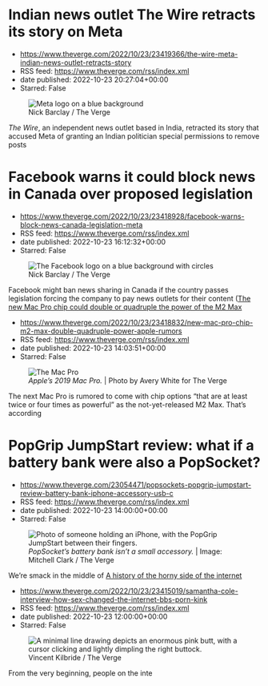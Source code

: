 # Indian news outlet The Wire retracts its story on Meta
 - https://www.theverge.com/2022/10/23/23419366/the-wire-meta-indian-news-outlet-retracts-story
 - RSS feed: https://www.theverge.com/rss/index.xml
 - date published: 2022-10-23 20:27:04+00:00
 - Starred: False

<figure>
      <img alt="Meta logo on a blue background" src="https://cdn.vox-cdn.com/thumbor/vDIylFFie5MlN1Kcjwsi9W2LEsg=/0x0:2040x1360/1310x873/cdn.vox-cdn.com/uploads/chorus_image/image/71533664/STK043_VRG_Illo_N_Barclay_4_Meta.0.jpg" />
        <figcaption>Nick Barclay / The Verge</figcaption>
    </figure>

  <p id="QQh1kT"><em>The Wire</em>, an independent news outlet based in India, retracted its story that accused Meta of granting an Indian politician special permissions to remove posts 

# Facebook warns it could block news in Canada over proposed legislation
 - https://www.theverge.com/2022/10/23/23418928/facebook-warns-block-news-canada-legislation-meta
 - RSS feed: https://www.theverge.com/rss/index.xml
 - date published: 2022-10-23 16:12:32+00:00
 - Starred: False

<figure>
      <img alt="The Facebook logo on a blue background with circles" src="https://cdn.vox-cdn.com/thumbor/fo99fcpnzKlWsiW33NhANR2RbB8=/0x0:2040x1360/1310x873/cdn.vox-cdn.com/uploads/chorus_image/image/71532849/STK040_VRG_Illo_N_Barclay_7_facebook.0.jpg" />
        <figcaption>Nick Barclay / The Verge</figcaption>
    </figure>

  <p id="O9LnGI">Facebook might ban news sharing in Canada if the country passes legislation forcing the company to pay news outlets for their content (<a href="

# The new Mac Pro chip could double or quadruple the power of the M2 Max
 - https://www.theverge.com/2022/10/23/23418832/new-mac-pro-chip-m2-max-double-quadruple-power-apple-rumors
 - RSS feed: https://www.theverge.com/rss/index.xml
 - date published: 2022-10-23 14:03:51+00:00
 - Starred: False

<figure>
      <img alt="The Mac Pro" src="https://cdn.vox-cdn.com/thumbor/oofAQ8sppoEHtkqUzKdFEtCBzSg=/0x0:2040x1360/1310x873/cdn.vox-cdn.com/uploads/chorus_image/image/71532495/awhite_200121_3873_0021.0.jpg" />
        <figcaption><em>Apple’s 2019 Mac Pro.</em> | Photo by Avery White for The Verge</figcaption>
    </figure>

  <p id="mWRMIK">The next Mac Pro is rumored to come with chip options “that are at least twice or four times as powerful” as the not-yet-released M2 Max. That’s according

# PopGrip JumpStart review: what if a battery bank were also a PopSocket?
 - https://www.theverge.com/23054471/popsockets-popgrip-jumpstart-review-battery-bank-iphone-accessory-usb-c
 - RSS feed: https://www.theverge.com/rss/index.xml
 - date published: 2022-10-23 14:00:00+00:00
 - Starred: False

<figure>
      <img alt="Photo of someone holding an iPhone, with the PopGrip JumpStart between their fingers." src="https://cdn.vox-cdn.com/thumbor/kYH146c30gESb_tSJor5es9KKqE=/0x0:5163x3442/1310x873/cdn.vox-cdn.com/uploads/chorus_image/image/71532472/DSCF2299.0.jpg" />
        <figcaption><em>PopSocket’s battery bank isn’t a small accessory.</em> | Image: Mitchell Clark / The Verge</figcaption>
    </figure>

  <p id="YQcTBm">We’re smack in the middle of <a href="https://www.theverge.com/23352

# A history of the horny side of the internet
 - https://www.theverge.com/2022/10/23/23415019/samantha-cole-interview-how-sex-changed-the-internet-bbs-porn-kink
 - RSS feed: https://www.theverge.com/rss/index.xml
 - date published: 2022-10-23 12:00:00+00:00
 - Starred: False

<figure>
      <img alt="A minimal line drawing depicts an enormous pink butt, with a cursor clicking and lightly dimpling the right buttock." src="https://cdn.vox-cdn.com/thumbor/pWGzUl4LggRgLy4DAqqHDPgotgY=/0x0:3000x2000/1310x873/cdn.vox-cdn.com/uploads/chorus_image/image/71532159/11_vincentkilbride_theverge_cybersecurity__1_.0.jpg" />
        <figcaption>Vincent Kilbride / The Verge</figcaption>
    </figure>

  <p class="p--has-dropcap" id="zTkF7Z">From the very beginning, people on the inte
